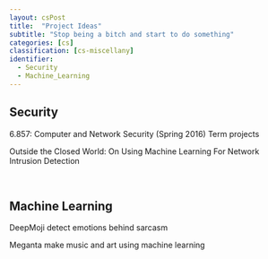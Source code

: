 ```yaml
---
layout: csPost
title:  "Project Ideas"
subtitle: "Stop being a bitch and start to do something"
categories: [cs]
classification: [cs-miscellany]
identifier:
  - Security
  - Machine_Learning
---
```


<h2 id="Security"> Security </h2>

6.857: Computer and Network Security (Spring 2016) Term projects
<a href="http://courses.csail.mit.edu/6.857/2016/projects"><i class="icon icon-link"></i></a>

Outside the Closed World: On Using Machine Learning For Network Intrusion Detection
<a href="http://www.icir.org/robin/papers/oakland10-ml.pdf"><i class="icon icon-link"></i></a>

<br>
<h2 id="Machine_Learning"> Machine Learning </h2>
DeepMoji detect emotions behind sarcasm
<a href="https://deepmoji.mit.edu/"><i class="icon icon-link"></i></a>

Meganta make music and art using machine learning
<a href="https://magenta.tensorflow.org/"><i class="icon icon-link"></i></a>
